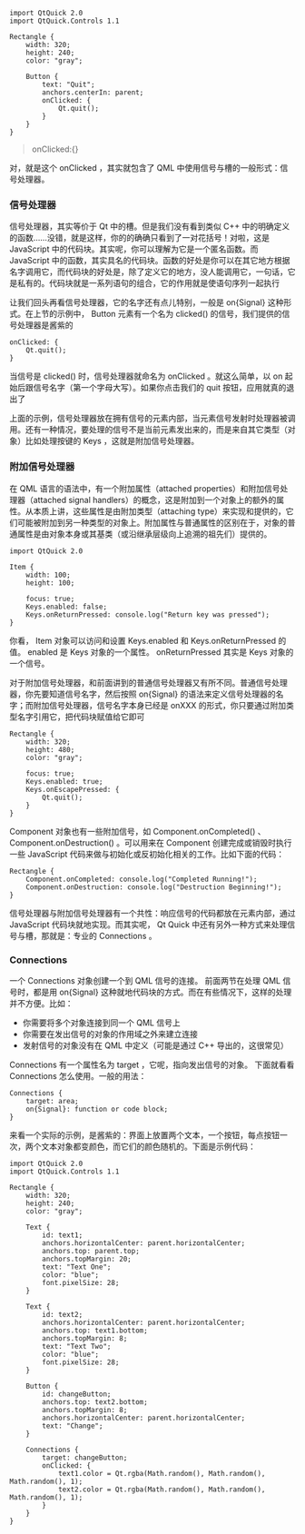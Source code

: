 
```
import QtQuick 2.0  
import QtQuick.Controls 1.1  
  
Rectangle {  
    width: 320;  
    height: 240;  
    color: "gray";  
      
    Button {  
        text: "Quit";  
        anchors.centerIn: parent;  
        onClicked: {  
            Qt.quit();  
        }  
    }  
}  
```

>onClicked:{}

对，就是这个 onClicked ，其实就包含了 QML  中使用信号与槽的一般形式：信号处理器。

### 信号处理器
信号处理器，其实等价于 Qt 中的槽。但是我们没有看到类似 C++ 中的明确定义的函数……没错，就是这样，你的的确确只看到了一对花括号！对啦，这是 JavaScript 中的代码块。其实呢，你可以理解为它是一个匿名函数。而 JavaScript 中的函数，其实具名的代码块。函数的好处是你可以在其它地方根据名字调用它，而代码块的好处是，除了定义它的地方，没人能调用它，一句话，它是私有的。代码块就是一系列语句的组合，它的作用就是使语句序列一起执行

让我们回头再看信号处理器，它的名字还有点儿特别，一般是 on{Signal} 这种形式。在上节的示例中， Button 元素有一个名为 clicked() 的信号，我们提供的信号处理器是酱紫的
```
onClicked: {  
    Qt.quit();  
}  
```

当信号是 clicked() 时，信号处理器就命名为 onClicked 。就这么简单，以 on 起始后跟信号名字（第一个字母大写）。如果你点击我们的 quit 按钮，应用就真的退出了

上面的示例，信号处理器放在拥有信号的元素内部，当元素信号发射时处理器被调用。还有一种情况，要处理的信号不是当前元素发出来的，而是来自其它类型（对象）比如处理按键的 Keys ，这就是附加信号处理器。

### 附加信号处理器
在 QML 语言的语法中，有一个附加属性（attached properties）和附加信号处理器（attached signal handlers）的概念，这是附加到一个对象上的额外的属性。从本质上讲，这些属性是由附加类型（attaching type）来实现和提供的，它们可能被附加到另一种类型的对象上。附加属性与普通属性的区别在于，对象的普通属性是由对象本身或其基类（或沿继承层级向上追溯的祖先们）提供的。
```
import QtQuick 2.0  
  
Item {  
    width: 100;   
    height: 100;  
  
    focus: true;  
    Keys.enabled: false;  
    Keys.onReturnPressed: console.log("Return key was pressed");  
}
```

你看， Item 对象可以访问和设置 Keys.enabled 和 Keys.onReturnPressed 的值。
enabled 是 Keys 对象的一个属性。 
onReturnPressed 其实是 Keys 对象的一个信号。

对于附加信号处理器，和前面讲到的普通信号处理器又有所不同。普通信号处理器，你先要知道信号名字，然后按照 on{Signal} 的语法来定义信号处理器的名字；而附加信号处理器，信号名字本身已经是 onXXX 的形式，你只要通过附加类型名字引用它，把代码块赋值给它即可

```
Rectangle {  
    width: 320;  
    height: 480;  
    color: "gray";  
      
    focus: true;  
    Keys.enabled: true;  
    Keys.onEscapePressed: {  
        Qt.quit();  
    }  
}  
```

Component 对象也有一些附加信号，如 Component.onCompleted() 、 Component.onDestruction() 。可以用来在 Component 创建完成或销毁时执行一些 JavaScript 代码来做与初始化或反初始化相关的工作。比如下面的代码：
```
Rectangle {  
    Component.onCompleted: console.log("Completed Running!");  
    Component.onDestruction: console.log("Destruction Beginning!");  
}  
```

信号处理器与附加信号处理器有一个共性：响应信号的代码都放在元素内部，通过 JavaScript 代码块就地实现。而其实呢， Qt Quick 中还有另外一种方式来处理信号与槽，那就是：专业的 Connections 。

### Connections
一个 Connections 对象创建一个到 QML 信号的连接。
前面两节在处理 QML 信号时，都是用 on{Signal} 这种就地代码块的方式。而在有些情况下，这样的处理并不方便。比如：

- 你需要将多个对象连接到同一个 QML 信号上
- 你需要在发出信号的对象的作用域之外来建立连接
- 发射信号的对象没有在 QML 中定义（可能是通过 C++ 导出的，这很常见）

 Connections 有一个属性名为 target ，它呢，指向发出信号的对象。
下面就看看 Connections 怎么使用。一般的用法：
```
Connections {  
    target: area;  
    on{Signal}: function or code block;  
} 
```
来看一个实际的示例，是酱紫的：界面上放置两个文本，一个按钮，每点按钮一次，两个文本对象都变颜色，而它们的颜色随机的。下面是示例代码：
```
import QtQuick 2.0  
import QtQuick.Controls 1.1  
  
Rectangle {  
    width: 320;  
    height: 240;  
    color: "gray";  
      
    Text {  
        id: text1;  
        anchors.horizontalCenter: parent.horizontalCenter;  
        anchors.top: parent.top;  
        anchors.topMargin: 20;  
        text: "Text One";  
        color: "blue";  
        font.pixelSize: 28;  
    }  
      
    Text {  
        id: text2;  
        anchors.horizontalCenter: parent.horizontalCenter;  
        anchors.top: text1.bottom;  
        anchors.topMargin: 8;  
        text: "Text Two";  
        color: "blue";  
        font.pixelSize: 28;  
    }  
      
    Button {  
        id: changeButton;  
        anchors.top: text2.bottom;  
        anchors.topMargin: 8;  
        anchors.horizontalCenter: parent.horizontalCenter;  
        text: "Change";  
    }  
      
    Connections {  
        target: changeButton;  
        onClicked: {  
            text1.color = Qt.rgba(Math.random(), Math.random(), Math.random(), 1);  
            text2.color = Qt.rgba(Math.random(), Math.random(), Math.random(), 1);  
        }  
    }  
}  
```

